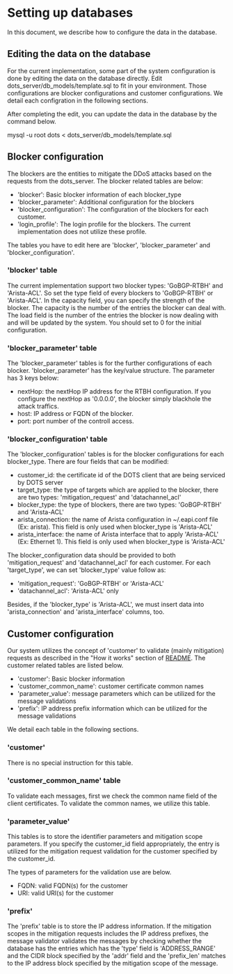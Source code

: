 # Setting up databases

In this document, we describe how to configure the data in the database.

## Editing the data on the database 

For the current implementation, some part of the system configuration is done by editing the data on the database directly. Edit dots_server/db_models/template.sql to fit in your environment. Those configurations are blocker configurations and customer configurations. We detail each configration in the following sections.

After completing the edit, you can update the data in the database by the command below.

mysql -u root dots < dots_server/db_models/template.sql 

## Blocker configuration

The blockers are the entities to mitigate the DDoS attacks based on the requests from the dots_server. The blocker related tables are below:

* 'blocker': Basic blocker information of each blocker_type
* 'blocker_parameter': Additional configuration for the blockers
* 'blocker_configuration': The configuration of the blockers for each customer.
* 'login_profile': The login profile for the blockers. The current implementation does not utilize these profile.

The tables you have to edit here are 'blocker', 'blocker_parameter' and 'blocker_configuration'.

### 'blocker' table

The current implementation support two blocker types: 'GoBGP-RTBH' and 'Arista-ACL'. So set the type field of every blockers to 'GoBGP-RTBH' or 'Arista-ACL'. In the capacity field, you can specify the strength of the blocker. The capacity is the number of the entries the blocker can deal with. The load field is the number of the entries the blocker is now dealing with and will be updated by the system. You should set to 0 for the initial configuration.

### 'blocker_parameter' table

The 'blocker_parameter' tables is for the further configurations of each blocker. 'blocker_parameter' has the key/value structure. The parameter has 3 keys below:

* nextHop: the nextHop IP address for the RTBH configuration. If you configure the nextHop as '0.0.0.0', the blocker simply blackhole the attack traffics.
* host: IP address or FQDN of the blocker.
* port: port number of the controll access.

### 'blocker_configuration' table

The 'blocker_configuration' tables is for the blocker configurations for each blocker_type. There are four fields that can be modified:

* customer_id: the certificate id of the DOTS client that are being serviced by DOTS server
* target_type: the type of targets which are applied to the blocker, there are two types: 'mitigation_request' and 'datachannel_acl'
* blocker_type: the type of blockers, there are two types: 'GoBGP-RTBH' and 'Arista-ACL'
* arista_connection: the name of Arista configuration in ~/.eapi.conf file (Ex: arista). This field is only used when blocker_type is 'Arista-ACL'
* arista_interface: the name of Arista interface that to apply 'Arista-ACL' (Ex: Ethernet 1). This field is only used when blocker_type is 'Arista-ACL'

The blocker_configuration data should be provided to both 'mitigation_request' and 'datachannel_acl' for each customer. For each 'target_type', we can set 'blocker_type' value follow as:

* 'mitigation_request': 'GoBGP-RTBH' or 'Arista-ACL'
* 'datachannel_acl': 'Arista-ACL' only

Besides, if the 'blocker_type' is 'Arista-ACL', we must insert data into 'arista_connection' and 'arista_interface' columns, too.

## Customer configuration

Our system utilizes the concept of 'customer' to validate (mainly mitigation) requests as described in the "How it works" section of [README](../README.md).  The customer related tables are listed below.

* 'customer': Basic blocker information
* 'customer_common_name': customer certificate common names
* 'parameter_value': message parameters which can be utilized for the message validations
* 'prefix': IP address prefix information which can be utilized for the message validations

We detail each table in the following sections.

### 'customer'

There is no special instruction for this table.

### 'customer_common_name' table

 To validate each messages, first we check the common name field of the client certificates. To validate the common names, we utilize this table.

### 'parameter_value'

This tables is to store the identifier parameters and mitigation scope parameters. If you specify the customer_id field appropriately, the entry is utilized for the mitigation request validation for the customer specified by the customer_id.

The types of parameters for the validation use are below.

* FQDN: valid FQDN(s) for the customer
* URI: valid URI(s) for the customer

### 'prefix'

The 'prefix' table is to store the IP address information. If the mitigation scopes in the mitigation requests includes the IP address prefixes, the message validator validates the messages by checking whether the database has the entries which has the 'type' field is 'ADDRESS_RANGE' and the CIDR block specified by the 'addr' field and the 'prefix_len' matches to the IP address block specified by the mitigation scope of the message.

